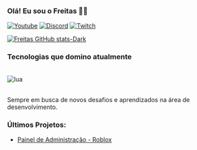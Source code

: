 ### Olá! Eu sou o Freitas 👋🏼

[![Youtube](https://img.shields.io/badge/YouTube-FF0000?style=for-the-badge&logo=youtube&logoColor=white)](https://www.youtube.com/@freitasfn_) [![Discord](https://img.shields.io/badge/Discord-7289DA?style=for-the-badge&logo=discord&logoColor=white)](https://discord.gg/CqkzAcACc5) [![Twitch](https://img.shields.io/badge/Twitch-9146FF?style=for-the-badge&logo=twitch&logoColor=white)](https://www.twitch.tv/fre1tasfn)

[![Freitas GitHub stats-Dark](https://github-readme-stats.vercel.app/api?username=devfreiitas&show_icons=true&theme=dark#gh-dark-mode-only)](https://github.com/devfreiitas/github-readme-stats#gh-dark-mode-only)

### Tecnologias que domino atualmente

<div style="display: inline_block"><br/>
    <img align="center" alt="lua" src="https://img.shields.io/badge/Lua-2C2D72?style=for-the-badge&logo=lua&logoColor=white">
</div><br/>

Sempre em busca de novos desafios e aprendizados na área de desenvolvimento.

### Últimos Projetos:
- [Painel de Administração - Roblox](https://vimeo.com/1040234831?share=copy)<br/>
